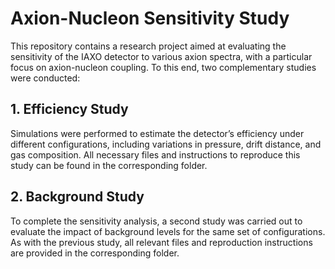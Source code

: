 # Axion-Nucleon Sensitivity Study

This repository contains a research project aimed at evaluating the sensitivity of the IAXO detector to various axion spectra, with a particular focus on axion-nucleon coupling. To this end, two complementary studies were conducted:

## 1. Efficiency Study

Simulations were performed to estimate the detector’s efficiency under different configurations, including variations in pressure, drift distance, and gas composition. All necessary files and instructions to reproduce this study can be found in the corresponding folder.

## 2. Background Study

To complete the sensitivity analysis, a second study was carried out to evaluate the impact of background levels for the same set of configurations. As with the previous study, all relevant files and reproduction instructions are provided in the corresponding folder.


